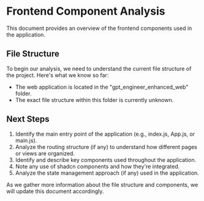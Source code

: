 # Frontend Component Analysis

This document provides an overview of the frontend components used in the application.

## File Structure

To begin our analysis, we need to understand the current file structure of the project. Here's what we know so far:

- The web application is located in the "gpt_engineer_enhanced_web" folder.
- The exact file structure within this folder is currently unknown.

## Next Steps

1. Identify the main entry point of the application (e.g., index.js, App.js, or main.js).
2. Analyze the routing structure (if any) to understand how different pages or views are organized.
3. Identify and describe key components used throughout the application.
4. Note any use of shadcn components and how they're integrated.
5. Analyze the state management approach (if any) used in the application.

As we gather more information about the file structure and components, we will update this document accordingly.